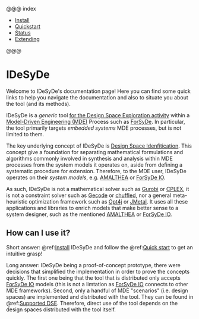 @@@ index

* [Install](usage/install.md)
* [Quickstart](usage/quickstart.md)
* [Status](status.md)
* [Extending](extensions/index.md)

@@@

# IDeSyDe

Welcome to IDeSyDe's documentation page! Here you can find some quick links to help you navigate the documentation
and also to situate you about the tool (and its methods).


IDeSyDe is a *generic* tool [for the Design Space Exploration activity](https://forsyde.github.io#our-vision)
within a [Model-Driven Engineering (MDE)](https://www.sciencedirect.com/topics/computer-science/model-driven-engineering)
Process such as [ForSyDe](https://forsyde.github.io/). In particular,
the tool primarily targets *embedded systems* MDE processes, but is not limited to them.


The key underlying concept of IDeSyDe is [Design Space Idenfitication](https://ieeexplore.ieee.org/document/9474082).
This concept give a foundation for separating mathematical formulations and algorithms commonly involved in synthesis and analysis within MDE processes
from the system models it operates on, aside from defining a systematic procedure for extension.
Therefore, to the MDE user, IDeSyDe operates on their *system models*, e.g. [AMALTHEA](https://www.eclipse.org/app4mc/) or 
[ForSyDe IO](https://forsyde.github.io/).

<!-- IDeSyDe is in fact an implementation of it, and it powers all guarantees and decoupling
seen in the tool itself.  Try [Concepts](/concepts)! -->

<!-- ## What is IDeSyDe? -->

As such, IDeSyDe is not a mathematical solver such as [Gurobi](https://www.gurobi.com/) or 
[CPLEX](https://www.ibm.com/analytics/cplex-optimizer), it is not a constraint solver
such as [Gecode](https://www.gecode.org/) or [chuffled](https://github.com/chuffed/chuffed),
nor a general meta-heuristic optimization framework
such as [Opt4j](https://sdarg.github.io/opt4j/) or [JMetal](https://jmetal.github.io/jMetal/).
It uses all these applications and libraries to enrich models that make
better sense to a system designer, such as the mentioned [AMALTHEA](https://www.eclipse.org/app4mc/) or 
[ForSyDe IO](https://forsyde.github.io/forsyde-io). 

<!-- A quick glance at [Concepts](/concepts) can likely clarify this further! -->

## How can I use it?

Short answer: @ref:[Install](usage/install.md) IDeSyDe and follow the @ref:[Quick start](usage/quickstart.md) to get an intuitive grasp!

Long answer:
IDeSyDe being a proof-of-concept prototype, there were decisions that simplified the implementation in order
to prove the concepts quickly. The first one being that the tool that is distributed only accepts [ForSyDe IO](https://forsyde.github.io/)
models (this is not a limtation as [ForSyDe IO](https://forsyde.github.io/) connects to other MDE frameworks). 
Second, only a handful of MDE "scenarios" (i.e. design spaces) are implemented and distributed with the tool.
They can be found in @ref:[Supported DSE](status.md).
Therefore, direct use of the tool depends on the design spaces distributed with the tool itself. 
<!-- Check @ref:[Guidelines](usage/guidelines.md)
to see how one would extends IDeSyDe or ForSyDe IO to support a design space different than those that exist. -->

<!-- 
## What can IDeSyDe do for me?

As a tool for Design Space Exploration, IDeSyDe can potentially give you design decisions on your models
such as mappings, schedules, allocations among others. 

These decisions are not random: they respect
design constraints such as memory, time or energy.

This also means that if you let IDeSyDe run long enough, and have just the right amount of computational resources,
it can can give back a solution "*Your design is not possible*".
It is always good to know designs are not possible before they crash! -->

